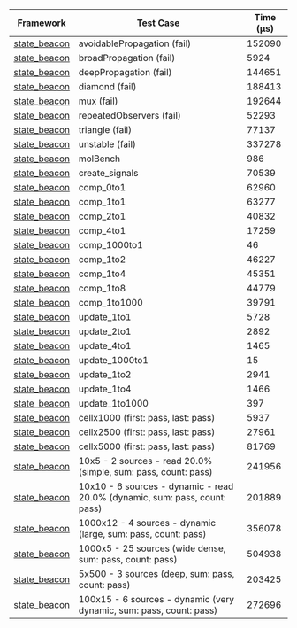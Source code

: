 | Framework | Test Case | Time (μs) |
| --- | --- | --- |
| [state_beacon](https://github.com/jinyus/dart_beacon) | avoidablePropagation (fail) | 152090 |
| [state_beacon](https://github.com/jinyus/dart_beacon) | broadPropagation (fail) | 5924 |
| [state_beacon](https://github.com/jinyus/dart_beacon) | deepPropagation (fail) | 144651 |
| [state_beacon](https://github.com/jinyus/dart_beacon) | diamond (fail) | 188413 |
| [state_beacon](https://github.com/jinyus/dart_beacon) | mux (fail) | 192644 |
| [state_beacon](https://github.com/jinyus/dart_beacon) | repeatedObservers (fail) | 52293 |
| [state_beacon](https://github.com/jinyus/dart_beacon) | triangle (fail) | 77137 |
| [state_beacon](https://github.com/jinyus/dart_beacon) | unstable (fail) | 337278 |
| [state_beacon](https://github.com/jinyus/dart_beacon) | molBench | 986 |
| [state_beacon](https://github.com/jinyus/dart_beacon) | create_signals | 70539 |
| [state_beacon](https://github.com/jinyus/dart_beacon) | comp_0to1 | 62960 |
| [state_beacon](https://github.com/jinyus/dart_beacon) | comp_1to1 | 63277 |
| [state_beacon](https://github.com/jinyus/dart_beacon) | comp_2to1 | 40832 |
| [state_beacon](https://github.com/jinyus/dart_beacon) | comp_4to1 | 17259 |
| [state_beacon](https://github.com/jinyus/dart_beacon) | comp_1000to1 | 46 |
| [state_beacon](https://github.com/jinyus/dart_beacon) | comp_1to2 | 46227 |
| [state_beacon](https://github.com/jinyus/dart_beacon) | comp_1to4 | 45351 |
| [state_beacon](https://github.com/jinyus/dart_beacon) | comp_1to8 | 44779 |
| [state_beacon](https://github.com/jinyus/dart_beacon) | comp_1to1000 | 39791 |
| [state_beacon](https://github.com/jinyus/dart_beacon) | update_1to1 | 5728 |
| [state_beacon](https://github.com/jinyus/dart_beacon) | update_2to1 | 2892 |
| [state_beacon](https://github.com/jinyus/dart_beacon) | update_4to1 | 1465 |
| [state_beacon](https://github.com/jinyus/dart_beacon) | update_1000to1 | 15 |
| [state_beacon](https://github.com/jinyus/dart_beacon) | update_1to2 | 2941 |
| [state_beacon](https://github.com/jinyus/dart_beacon) | update_1to4 | 1466 |
| [state_beacon](https://github.com/jinyus/dart_beacon) | update_1to1000 | 397 |
| [state_beacon](https://github.com/jinyus/dart_beacon) | cellx1000 (first: pass, last: pass) | 5937 |
| [state_beacon](https://github.com/jinyus/dart_beacon) | cellx2500 (first: pass, last: pass) | 27961 |
| [state_beacon](https://github.com/jinyus/dart_beacon) | cellx5000 (first: pass, last: pass) | 81769 |
| [state_beacon](https://github.com/jinyus/dart_beacon) | 10x5 - 2 sources - read 20.0% (simple, sum: pass, count: pass) | 241956 |
| [state_beacon](https://github.com/jinyus/dart_beacon) | 10x10 - 6 sources - dynamic - read 20.0% (dynamic, sum: pass, count: pass) | 201889 |
| [state_beacon](https://github.com/jinyus/dart_beacon) | 1000x12 - 4 sources - dynamic (large, sum: pass, count: pass) | 356078 |
| [state_beacon](https://github.com/jinyus/dart_beacon) | 1000x5 - 25 sources (wide dense, sum: pass, count: pass) | 504938 |
| [state_beacon](https://github.com/jinyus/dart_beacon) | 5x500 - 3 sources (deep, sum: pass, count: pass) | 203425 |
| [state_beacon](https://github.com/jinyus/dart_beacon) | 100x15 - 6 sources - dynamic (very dynamic, sum: pass, count: pass) | 272696 |
